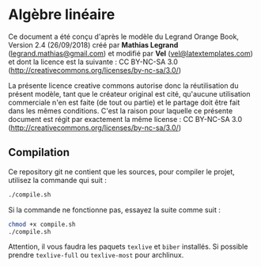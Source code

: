 # Algèbre linéaire

Ce document a été conçu d'après le modèle du Legrand Orange Book, Version 2.4 (26/09/2018)
créé par **Mathias Legrand** (legrand.mathias@gmail.com) et modifié par **Vel** (vel@latextemplates.com)
et dont la licence est la suivante :
CC BY-NC-SA 3.0 (http://creativecommons.org/licenses/by-nc-sa/3.0/)

La présente licence creative commons autorise donc la réutilisation du présent modèle, tant que le
créateur original est cité, qu'aucune utilisation commerciale n'en est faite (de tout ou partie) et
le partage doit être fait dans les mêmes conditions.
C'est la raison pour laquelle ce présente document est régit par exactement la même license :
CC BY-NC-SA 3.0 (http://creativecommons.org/licenses/by-nc-sa/3.0/)

## Compilation

Ce repository git ne contient que les sources, pour compiler le projet, utilisez la commande qui suit :

```bash
./compile.sh
```

Si la commande ne fonctionne pas, essayez la suite comme suit :

```bash
chmod +x compile.sh
./compile.sh
```

Attention, il vous faudra les paquets `texlive` et `biber` installés. Si possible prendre `texlive-full` ou `texlive-most` pour archlinux.

